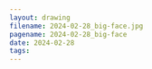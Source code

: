 ```yaml
---
layout: drawing
filename: 2024-02-28_big-face.jpg
pagename: 2024-02-28_big-face
date: 2024-02-28
tags:
---
```

